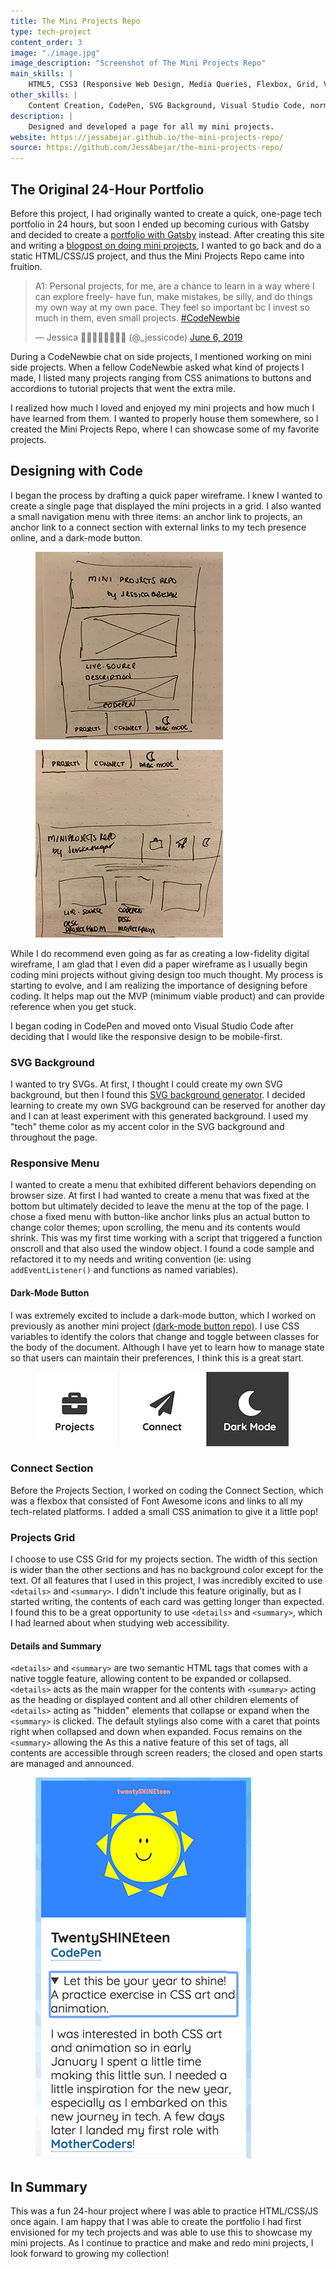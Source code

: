 ```yaml
---
title: The Mini Projects Repo
type: tech-project
content_order: 3
image: "./image.jpg"
image_description: "Screenshot of The Mini Projects Repo"
main_skills: |
    HTML5, CSS3 (Responsive Web Design, Media Queries, Flexbox, Grid, Variables), JavaScript
other_skills: |
    Content Creation, CodePen, SVG Background, Visual Studio Code, normalize.css, Google Fonts, Font Awesome, Git, GitHub, GitHub Pages, Chrome DevTools, W3C HTML & CSS Validation, WAVE Accessibility Checker, AChecker, Lighthouse
description: |
    Designed and developed a page for all my mini projects.
website: https://jessabejar.github.io/the-mini-projects-repo/
source: https://github.com/JessAbejar/the-mini-projects-repo/
---
```

## The Original 24-Hour Portfolio

Before this project, I had originally wanted to create a quick, one-page tech portfolio in 24 hours, but soon I ended up becoming curious with Gatsby and decided to create a [portfolio with Gatsby](https://jessicagabejar.com/tech/jga-website) instead. After creating this site and writing a [blogpost on doing mini projects](https://dev.to/jessabejar/learn-to-code-by-building-messy-little-things-1h1m), I wanted to go back and do a static HTML/CSS/JS project, and thus the Mini Projects Repo came into fruition.

<aside>

<blockquote class="twitter-tweet"><p lang="en" dir="ltr">A1: Personal projects, for me, are a chance to learn in a way where I can explore freely- have fun, make mistakes, be silly, and do things my own way at my own pace. They feel so important bc I invest so much in them, even small projects. <a href="https://twitter.com/hashtag/CodeNewbie?src=hash&amp;ref_src=twsrc%5Etfw">#CodeNewbie</a></p>&mdash; Jessica 👩🏻‍💻💃🏻🧘🏻‍♀️ (@_jessicode) <a href="https://twitter.com/_jessicode/status/1136443680376655880?ref_src=twsrc%5Etfw">June 6, 2019</a></blockquote> <script async src="https://platform.twitter.com/widgets.js" charset="utf-8"></script>

</aside>

During a CodeNewbie chat on side projects, I mentioned working on mini side projects. When a fellow CodeNewbie asked what kind of projects I made, I listed many projects ranging from CSS animations to buttons and accordions to tutorial projects that went the extra mile.

I realized how much I loved and enjoyed my mini projects and how much I have learned from them. I wanted to properly house them somewhere, so I created the Mini Projects Repo, where I can showcase some of my favorite projects.

## Designing with Code

I began the process by drafting a quick paper wireframe. I knew I wanted to create a single page that displayed the mini projects in a grid. I also wanted a small navigation menu with three items: an anchor link to projects, an anchor link to a connect section with external links to my tech presence online, and a dark-mode button.

<div>
    <figure>
        <img src="./mini-001.jpg" alt="Paper wireframe of the mobile version of The Mini Projects Repo." />
    </figure>
    <figure>
        <img src="./mini-002.jpg" alt="Paper wireframe of the desktop version of The Mini Projects Repo." />
    </figure>
<div>

While I do recommend even going as far as creating a low-fidelity digital wireframe, I am glad that I even did a paper wireframe as I usually begin coding mini projects without giving design too much thought. My process is starting to evolve, and I am realizing the importance of designing before coding. It helps map out the MVP (minimum viable product) and can provide reference when you get stuck.

I began coding in CodePen and moved onto Visual Studio Code after deciding that I would like the responsive design to be mobile-first.

### SVG Background

I wanted to try SVGs. At first, I thought I could create my own SVG background, but then I found this [SVG background generator](https://svgbackgrounds.com). I decided learning to create my own SVG background can be reserved for another day and I can at least experiment with this generated background. I used my "tech" theme color as my accent color in the SVG background and throughout the page.

### Responsive Menu

I wanted to create a menu that exhibited different behaviors depending on browser size. At first I had wanted to create a menu that was fixed at the bottom but ultimately decided to leave the menu at the top of the page. I chose a fixed menu with button-like anchor links plus an actual button to change color themes; upon scrolling, the menu and its contents would shrink. This was my first time working with a script that triggered a function onscroll and that also used the window object. I found a code sample and refactored it to my needs and writing convention (ie: using `addEventListener()` and functions as named variables).

<aside>

#### Dark-Mode Button

I was extremely excited to include a dark-mode button, which I worked on previously as another mini project [(dark-mode button repo)](https://github.com/jessabejar/dark-mode-practice/). I use CSS variables to identify the colors that change and toggle between classes for the body of the document. Although I have yet to learn how to manage state so that users can maintain their preferences, I think this is a great start.

<figure>
    <img src="./mini-003.png" alt="Screenshot of the navigation menu with the cursor hovering over the dark-mode button.">
</figure>

</aside>

### Connect Section

Before the Projects Section, I worked on coding the Connect Section, which was a flexbox that consisted of Font Awesome icons and links to all my tech-related platforms. I added a small CSS animation to give it a little pop!

### Projects Grid

I choose to use CSS Grid for my projects section. The width of this section is wider than the other sections and has no background color except for the text. Of all features that I used in this project, I was incredibly excited to use `<details>` and `<summary>`. I didn't include this feature originally, but as I started writing, the contents of each card was getting longer than expected. I found this to be a great opportunity to use `<details>` and `<summary>`, which I had learned about when studying web accessibility.

<aside>

#### Details and Summary

`<details>` and `<summary>` are two semantic HTML tags that comes with a native toggle feature, allowing content to be expanded or collapsed. `<details>` acts as the main wrapper for the contents with `<summary>` acting as the heading or displayed content and all other children elements of `<details>` acting as "hidden" elements that collapse or expand when the `<summary>` is clicked. The default stylings also come with a caret that points right when collapsed and down when expanded. Focus remains on the `<summary>` allowing the As this a native feature of this set of tags, all contents are accessible through screen readers; the closed and open starts are managed and announced.

<figure>
    <img src="./mini-004.png" alt="Screenshot of a sample portfolio item with the details element expanded and the summary element focused.">
</figure>

</aside>

## In Summary

This was a fun 24-hour project where I was able to practice HTML/CSS/JS once again. I am happy that I was able to create the portfolio I had first envisioned for my tech projects and was able to use this to showcase my mini projects. As I continue to practice and make and redo mini projects, I look forward to growing my collection!